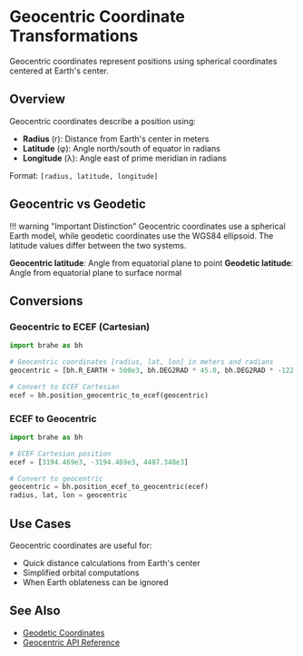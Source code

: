 # Geocentric Coordinate Transformations

Geocentric coordinates represent positions using spherical coordinates centered at Earth's center.

## Overview

Geocentric coordinates describe a position using:

- **Radius** (r): Distance from Earth's center in meters
- **Latitude** (φ): Angle north/south of equator in radians
- **Longitude** (λ): Angle east of prime meridian in radians

Format: `[radius, latitude, longitude]`

## Geocentric vs Geodetic

!!! warning "Important Distinction"
    Geocentric coordinates use a spherical Earth model, while geodetic coordinates use the WGS84 ellipsoid. The latitude values differ between the two systems.

**Geocentric latitude**: Angle from equatorial plane to point
**Geodetic latitude**: Angle from equatorial plane to surface normal

## Conversions

### Geocentric to ECEF (Cartesian)

```python
import brahe as bh

# Geocentric coordinates [radius, lat, lon] in meters and radians
geocentric = [bh.R_EARTH + 500e3, bh.DEG2RAD * 45.0, bh.DEG2RAD * -122.0]

# Convert to ECEF Cartesian
ecef = bh.position_geocentric_to_ecef(geocentric)
```

### ECEF to Geocentric

```python
import brahe as bh

# ECEF Cartesian position
ecef = [3194.469e3, -3194.469e3, 4487.348e3]

# Convert to geocentric
geocentric = bh.position_ecef_to_geocentric(ecef)
radius, lat, lon = geocentric
```

## Use Cases

Geocentric coordinates are useful for:

- Quick distance calculations from Earth's center
- Simplified orbital computations
- When Earth oblateness can be ignored

## See Also

- [Geodetic Coordinates](../../library_api/coordinates/geodetic.md)
- [Geocentric API Reference](../../library_api/coordinates/geodetic.md)
